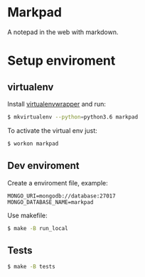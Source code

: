 # Markpad

A notepad in the web with markdown.

# Setup enviroment

## virtualenv

Install [virtualenvwrapper](https://virtualenvwrapper.readthedocs.io/en/latest/]) and run:

```bash
$ mkvirtualenv --python=python3.6 markpad
```

To activate the virtual env just:

```bash
$ workon markpad
```

## Dev enviroment

Create a enviroment file, example:
```
MONGO_URI=mongodb://database:27017
MONGO_DATABASE_NAME=markpad
```

Use makefile:
```bash
$ make -B run_local
```

## Tests

```bash
$ make -B tests
```
